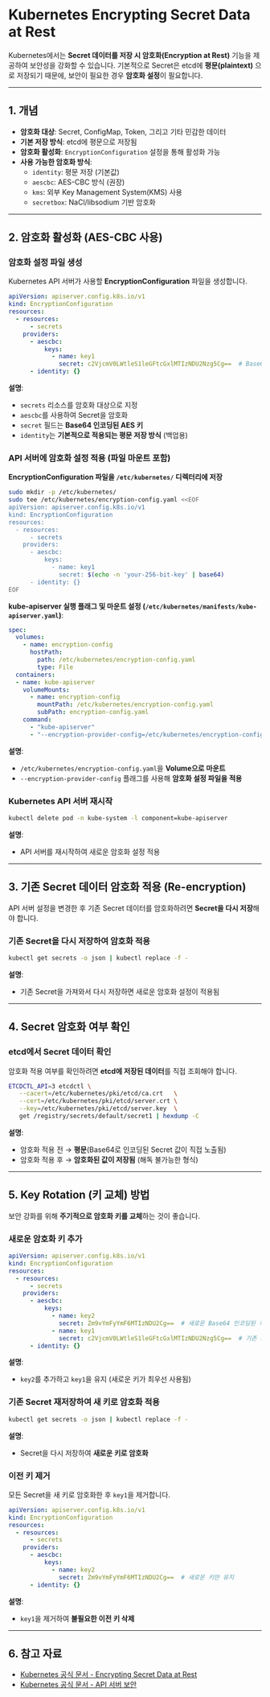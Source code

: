 # Kubernetes Encrypting Secret Data at Rest

Kubernetes에서는 **Secret 데이터를 저장 시 암호화(Encryption at Rest)** 기능을 제공하여 보안성을 강화할 수 있습니다. 기본적으로 Secret은 etcd에 **평문(plaintext)** 으로 저장되기 때문에, 보안이 필요한 경우 **암호화 설정**이 필요합니다.

---

## 1. 개념

- **암호화 대상**: Secret, ConfigMap, Token, 그리고 기타 민감한 데이터
- **기본 저장 방식**: etcd에 평문으로 저장됨
- **암호화 활성화**: `EncryptionConfiguration` 설정을 통해 활성화 가능
- **사용 가능한 암호화 방식**:
  - `identity`: 평문 저장 (기본값)
  - `aescbc`: AES-CBC 방식 (권장)
  - `kms`: 외부 Key Management System(KMS) 사용
  - `secretbox`: NaCl/libsodium 기반 암호화

---

## 2. 암호화 활성화 (AES-CBC 사용)

### **암호화 설정 파일 생성**
Kubernetes API 서버가 사용할 **EncryptionConfiguration** 파일을 생성합니다.

```yaml
apiVersion: apiserver.config.k8s.io/v1
kind: EncryptionConfiguration
resources:
  - resources:
      - secrets
    providers:
      - aescbc:
          keys:
            - name: key1
              secret: c2VjcmV0LWtleS1leGFtcGxlMTIzNDU2Nzg5Cg==  # Base64 인코딩된 키
      - identity: {}
```
**설명**:
- `secrets` 리소스를 암호화 대상으로 지정
- `aescbc`를 사용하여 Secret을 암호화
- `secret` 필드는 **Base64 인코딩된 AES 키**
- `identity`는 **기본적으로 적용되는 평문 저장 방식** (백업용)

### **API 서버에 암호화 설정 적용 (파일 마운트 포함)**

**EncryptionConfiguration 파일을 `/etc/kubernetes/` 디렉터리에 저장**
```sh
sudo mkdir -p /etc/kubernetes/
sudo tee /etc/kubernetes/encryption-config.yaml <<EOF
apiVersion: apiserver.config.k8s.io/v1
kind: EncryptionConfiguration
resources:
  - resources:
      - secrets
    providers:
      - aescbc:
          keys:
            - name: key1
              secret: $(echo -n 'your-256-bit-key' | base64)
      - identity: {}
EOF
```

**kube-apiserver 실행 플래그 및 마운트 설정 (`/etc/kubernetes/manifests/kube-apiserver.yaml`)**:
```yaml
spec:
  volumes:
    - name: encryption-config
      hostPath:
        path: /etc/kubernetes/encryption-config.yaml
        type: File
  containers:
  - name: kube-apiserver
    volumeMounts:
      - name: encryption-config
        mountPath: /etc/kubernetes/encryption-config.yaml
        subPath: encryption-config.yaml
    command:
      - "kube-apiserver"
      - "--encryption-provider-config=/etc/kubernetes/encryption-config.yaml"
```
**설명**:
- `/etc/kubernetes/encryption-config.yaml`을 **Volume으로 마운트**
- `--encryption-provider-config` 플래그를 사용해 **암호화 설정 파일을 적용**

### **Kubernetes API 서버 재시작**
```sh
kubectl delete pod -n kube-system -l component=kube-apiserver
```
**설명**:
- API 서버를 재시작하여 새로운 암호화 설정 적용

---

## 3. 기존 Secret 데이터 암호화 적용 (Re-encryption)

API 서버 설정을 변경한 후 기존 Secret 데이터를 암호화하려면 **Secret을 다시 저장**해야 합니다.

### **기존 Secret을 다시 저장하여 암호화 적용**
```sh
kubectl get secrets -o json | kubectl replace -f -
```
**설명**:
- 기존 Secret을 가져와서 다시 저장하면 새로운 암호화 설정이 적용됨

---

## 4. Secret 암호화 여부 확인

### **etcd에서 Secret 데이터 확인**
암호화 적용 여부를 확인하려면 **etcd에 저장된 데이터**를 직접 조회해야 합니다.

```sh
ETCDCTL_API=3 etcdctl \
   --cacert=/etc/kubernetes/pki/etcd/ca.crt   \
   --cert=/etc/kubernetes/pki/etcd/server.crt \
   --key=/etc/kubernetes/pki/etcd/server.key  \
   get /registry/secrets/default/secret1 | hexdump -C
```
**설명**:
- 암호화 적용 전 → **평문**(Base64로 인코딩된 Secret 값이 직접 노출됨)
- 암호화 적용 후 → **암호화된 값이 저장됨** (해독 불가능한 형식)

---

## 5. Key Rotation (키 교체) 방법
보안 강화를 위해 **주기적으로 암호화 키를 교체**하는 것이 좋습니다.

### **새로운 암호화 키 추가**
```yaml
apiVersion: apiserver.config.k8s.io/v1
kind: EncryptionConfiguration
resources:
  - resources:
      - secrets
    providers:
      - aescbc:
          keys:
            - name: key2
              secret: Zm9vYmFyYmF6MTIzNDU2Cg==  # 새로운 Base64 인코딩된 키
            - name: key1
              secret: c2VjcmV0LWtleS1leGFtcGxlMTIzNDU2Nzg5Cg==  # 기존 키
      - identity: {}
```
**설명**:
- `key2`를 추가하고 `key1`을 유지 (새로운 키가 최우선 사용됨)

### **기존 Secret 재저장하여 새 키로 암호화 적용**
```sh
kubectl get secrets -o json | kubectl replace -f -
```
**설명**:
- Secret을 다시 저장하여 **새로운 키로 암호화**

### **이전 키 제거**
모든 Secret을 새 키로 암호화한 후 `key1`을 제거합니다.

```yaml
apiVersion: apiserver.config.k8s.io/v1
kind: EncryptionConfiguration
resources:
  - resources:
      - secrets
    providers:
      - aescbc:
          keys:
            - name: key2
              secret: Zm9vYmFyYmF6MTIzNDU2Cg==  # 새로운 키만 유지
      - identity: {}
```
**설명**:
- `key1`을 제거하여 **불필요한 이전 키 삭제**

---

## 6. 참고 자료
- [Kubernetes 공식 문서 - Encrypting Secret Data at Rest](https://kubernetes.io/docs/tasks/administer-cluster/encrypt-data/)
- [Kubernetes 공식 문서 - API 서버 보안](https://kubernetes.io/docs/reference/access-authn-authz/authentication/)

